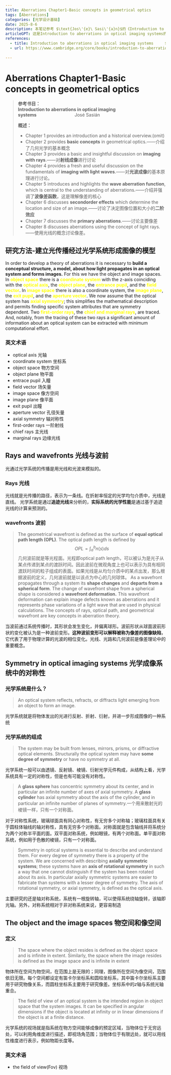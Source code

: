 ```yaml
---
title: Aberrations Chapter1-Basic concepts in geometrical optics
tags: [Aberrations]
categories: [光学设计基础]
date: 2025-8-6
description: 本笔记参考 $\text{Jos\'{e}\ Sasi\'{a}n}$的《Introduction to aberrations in optical imaging systems》
articleGPT: 这是Introduction to aberrations in optical imaging systems的Basic concepts in geometrical optics一节笔记，主要介绍几何光学中的一些基础概念，例如光线、光路、波前、物像空间、光阑等等
references:
  - title: Introduction to aberrations in optical imaging systems     $\text{Jos\'{e}\ Sasi\'{a}n}$
  - url: https://www.cambridge.org/core/books/introduction-to-aberrations-in-optical-imaging-systems/4541B166F94266355F024514C7185216
   
---
```

# Aberrations Chapter1-Basic concepts in geometrical optics

> **参考书目：**  
>**Introduction to aberrations in optical imaging systems**                &ensp;      $\text{Jos\'{e}\ Sasi\'{a}n}$
>
> **概述：**
>
> - Chapter 1 provides an introduction and a historical overview.(omit)
> - Chapter 2 provides **basic concepts** in geometrical optics.——介绍了几何光学的基本概念
> - Chapter 3 provides a basic and insightful discussion on **imaging with rays**.——对**射线成像**进行讨论
> - Chapter 4 provides a fresh and useful discussion on the fundamentals of **imaging with light waves**.——对**光波成像**的基本原理进行讨论。
> - Chapter 5 introduces and highlights the **wave aberration function**, which is central to the understanding of aberrations.——介绍并强调了**波像差函数**，这是理解像差的核心
> - Chapter 6 discusses **secondorder effects** which determine the location and size of an image.——讨论了决定图像位置和大小的**二阶效应**
> - Chapter 7 discusses the **primary aberrations**.——讨论主要像差
> - Chapter 8 discusses aberrations using the concept of light rays.——使用光线的概念讨论像差。

## 研究方法-建立光传播经过光学系统形成图像的模型

In order to develop a theory of aberrations it is necessary to **build a conceptual structure, a model, about how light propagates in an optical system and forms images.** For this we have the object and image spaces. In **<font color='yellow'>object space</font>** there is a **<font color='yellow'>coordinate system</font>**
 with the z-axis coinciding with the **<font color='yellow'>optical axis</font>**, the **<font color='yellow'>object plane</font>**, the **<font color='yellow'>entrance pupil</font>**, and the **<font color='yellow'>field vector</font>**. In **<font color='yellow'>image space</font>** there is also a coordinate system, the **<font color='yellow'>image plane</font>**, the **<font color='yellow'> exit pupil</font>**, and the **<font color='yellow'>aperture vector</font>**. We now assume that the optical system has **<font color='yellow'>axial symmetry</font>**; this simplifies the mathematical description and permits finding specific system attributes that are symmetry dependent. Two **<font color='yellow'>first-order rays</font>**, the **<font color='yellow'>chief and marginal rays</font>**, are traced. And, notably, from the tracing of these two rays a significant amount of information about an optical system can be extracted with minimum computational effort.

### 英文术语

- optical axis 光轴
- coordinate system 坐标系
- object space 物方空间
- object plane 物平面
- entrace pupil 入瞳
- field vector 场矢量
- image space 像方空间
- image plane 像平面
- exit pupil 出瞳
- aperture vector 孔径矢量
- axial symmetry 轴对称性
- first-order rays 一阶射线
- chief rays 主光线
- marginal rays 边缘光线
  
## Rays and wavefronts 光线与波前
光通过光学系统的传播是用光线和光波来模拟的。
### Rays 光线
光线就是光传播的路径，表示为一条线。在折射率恒定的光学均匀介质中，光线是直线。
光学系统是通过**追迹光线**来分析的，**实际系统的光学性能**是通过基于追迹光线的计算来预测的。
### wavefronts 波前
>The geometrical wavefront is defined as the surface of **equal optical path length (OPL)**. The optical path length is defined by
>$$OPL=\int_{a}^{b}n(s)ds$$
几何波前就是等光程面。光程即optical path length，可以被认为是光子从某点传递到某点的渡跃时间。因此波前在微观角度上也可以表示为具有相同渡跃时间的粒子组成的表面。如果光线是从均匀介质中的某点出发，那么根据波前的定义，几何波前就是以该点为中心的几何球体。
> As a wavefront propagates through a system its **shape changes** and **departs from a spherical form**. The change of wavefront shape from a spherical shape is considered a **wavefront deformation.** This wavefront deformation can explain image defects known as aberrations and it represents phase variations of a light wave that are used in physical calculations. The concepts of rays, optical path, and geometrical wavefront are key concepts in aberration theory.

当波前通过系统传播时，其形状会发生变化，并偏离球形。波前形状从球面波前形状的变化被认为是一种波前变形。**这种波前变形可以解释被称为像差的图像缺陷**，它代表了用于物理计算的光波的相位变化。光线、光路和几何波前是像差理论中的重要概念。

## Symmetry in optical imaging systems 光学成像系统中的对称性
### 光学系统是什么？
>An optical system reflects, refracts, or diffracts light emerging from an object to form an image.

光学系统就是将物体发出的光进行反射、折射、衍射，并进一步形成图像的一种系统

### 光学系统的组成
> The system may be built from lenses, mirrors, prisms, or diffractive optical elements. Structurally the optical system may have **some degree of symmetry** or have no symmetry at all.

光学系统一般可以由透镜、反射镜、棱镜、衍射光学元件构成，从结构上看，光学系统具有一定的对称性，但是也有可能没有对称性。

> A **glass sphere** has concentric symmetry about its center, and in particular an infinite number of axes of axial symmetry. A **glass cylinder** has axial symmetry about the axis of the cylinder, and in particular an infinite number of planes of symmetry.一个用来散射光的棱镜一样，只有一个对称面。 

对于对称性系统，玻璃球面具有同心对称性，有无穷多个对称轴；玻璃柱面具有关于圆柱体轴线的轴对称性，具有无穷多个对称面。对称面就是包含轴线并将系统分为两个对称半平面的面。双平面对称系统，例如眼镜，有两个对称面。单平面对称系统，例如用于色散的棱镜，只有一个对称面。

>Symmetry in optical systems is essential to describe and understand them. For every degree of symmetry there is a property of the system. We are concerned with describing **axially symmetric systems**; these systems have an **axis of rotational symmetry** in such a way that one cannot distinguish if the system has been rotated about its axis. In particular axially symmetric systems are easier to fabricate than systems with a lesser degree of symmetry. The axis of rotational symmetry, or axial symmetry, is defined as the optical axis.

主要研究的还是轴对称系统，系统有一根旋转轴，可以使得系统绕轴旋转，该轴即光轴。另外，对称系统相对于非对称系统来说，更容易制造

## The object and the image spaces 物空间和像空间

### 定义

> The space where the object resides is defined as the object space and is infinite in extent. Similarly, the space where the image resides is defined as the image space and is infinite in extent

物体所在空间为物空间，在范围上是无限的；同理，图像所在空间为像空间，范围依旧无限。每个空间都设定有笛卡尔坐标系和圆柱坐标系，其中笛卡尔坐标系主要用于研究物像关系，而圆柱坐标系主要用于研究像差。坐标系中的$z$轴与系统光轴重合。

> The field of view of an optical system is the intended region in object space that the system images. It can be specified in angular dimensions if the object is located at infinity or in linear dimensions if the object is at a finite distance.

光学系统的视场就是指系统在物方空间能够成像的预定区域，当物体位于无穷远处，可以利用角维度进行描述，即视场角范围；当物体位于有限远处，就可以用线性维度进行表示，例如物距长度等。

### 英文术语

- the field of view(Fov) 视场
